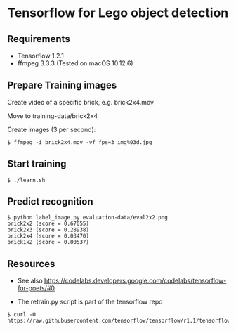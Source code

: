 
# Tensorflow for Lego object detection

## Requirements
- Tensorflow 1.2.1
- ffmpeg 3.3.3
(Tested on macOS 10.12.6)

## Prepare Training images

Create video of a specific brick, e.g. brick2x4.mov

Move to training-data/brick2x4

Create images (3 per second):
```
$ ffmpeg -i brick2x4.mov -vf fps=3 img%03d.jpg
```

## Start training
```
$ ./learn.sh
```

## Predict recognition
```
$ python label_image.py evaluation-data/eval2x2.png
brick2x2 (score = 0.67055)
brick2x3 (score = 0.28938)
brick2x4 (score = 0.03470)
brick1x2 (score = 0.00537)
```
## Resources

- See also https://codelabs.developers.google.com/codelabs/tensorflow-for-poets/#0

- The retrain.py script is part of the tensorflow repo

```
$ curl -O https://raw.githubusercontent.com/tensorflow/tensorflow/r1.1/tensorflow/examples/image_retraining/retrain.py
```
